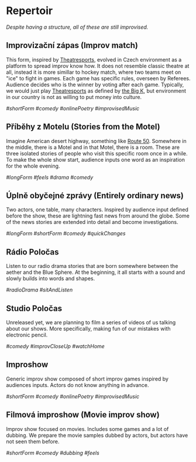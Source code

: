 # Repertoir

*Despite having a structure, all of these are still improvised.*

## Improvizační zápas (Improv match)

This form, inspired by [Theatresports](https://en.wikipedia.org/wiki/Theatresports), evolved in Czech environment as a platform to spread improv know how. It does not resemble classic theatre at all, instead it is more simillar to hockey match, where two teams meet on "ice" to fight in games. Each game has specific rules, overseen by Referees. Audience decides who is the winner by voting after each game.
Typically, we would just play [Theatresports](https://en.wikipedia.org/wiki/Theatresports) as defined by [the Big K](https://en.wikipedia.org/wiki/Keith_Johnstone), but environment in our country is not as willing to put money into culture.

 *#shortForm #comedy #onlinePoetry #improvisedMusic*

## Příběhy z Motelu (Stories from the Motel)

Imagine American desert highway, something like [Route 50](https://www.google.cz/search?q=us+route+50&num=20&source=lnms&tbm=isch&sa=X&ved=0ahUKEwib6Nigwq3dAhUQKBoKHbJlBrMQ_AUICigB&biw=950&bih=967). Somewhere in the middle, there is a Motel and in that Motel, there is a room. These are three isolated stories of people who visit this specific room once in a while. To make the whole show start, audience inputs one word as an inspiration for the whole evening.

 *#longForm #feels #drama #comedy*

## Úplně obyčejné zprávy (Entirely ordinary news)

Two actors, one table, many characters. Inspired by audience input defined before the show, these are lightning fast news from around the globe. Some of the news stories are extended into detail and become investigations.

 *#longForm #shortForm #comedy #quickChanges*

## Rádio Poločas

Listen to our radio drama stories that are born somewhere between the aether and the Blue Sphere. At the beginning, it all starts with a sound and slowly builds into words and shapes.

 *#radioDrama #sitAndListen*

## Studio Poločas

Unreleased yet, we are planning to film a series of videos of us talking about our shows. More specifically, making fun of our mistakes with electronic pencil.

 *#comedy #improvCloseUp #watchHome*

## Improshow

Generic improv show composed of short improv games inspired by audiences inputs. Actors do not know anything in advance.

 *#shortForm #comedy #onlinePoetry #improvisedMusic*

## Filmová improshow (Movie improv show)

Improv show focused on movies. Includes some games and a lot of dubbing. We prepare the movie samples dubbed by actors, but actors have not seen them before.

 *#shortForm #comedy #dubbing #feels*
